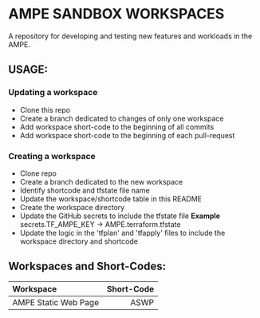 # AMPE SANDBOX WORKSPACES

A repository for developing and testing new features and workloads in the AMPE.

## USAGE:

### Updating a workspace
- Clone this repo
- Create a branch dedicated to changes of only one workspace
- Add workspace short-code to the beginning of all commits
- Add workspace short-code to the beginning of each pull-request

### Creating a workspace
- Clone repo
- Create a branch dedicated to the new workspace
- Identify shortcode and tfstate file name
- Update the workspace/shortcode table in this README
- Create the workspace directory
- Update the GitHub secrets to include the tfstate file **Example** secrets.TF_AMPE_KEY -> AMPE.terraform.tfstate
- Update the logic in the 'tfplan' and 'tfapply' files to include the workspace directory and shortcode


## Workspaces and Short-Codes:

| **Workspace**                                     | **Short-Code**                            |
|:------------------------------------------------  | ----------------------------------------: |
| AMPE Static Web Page                              | ASWP                                      |
